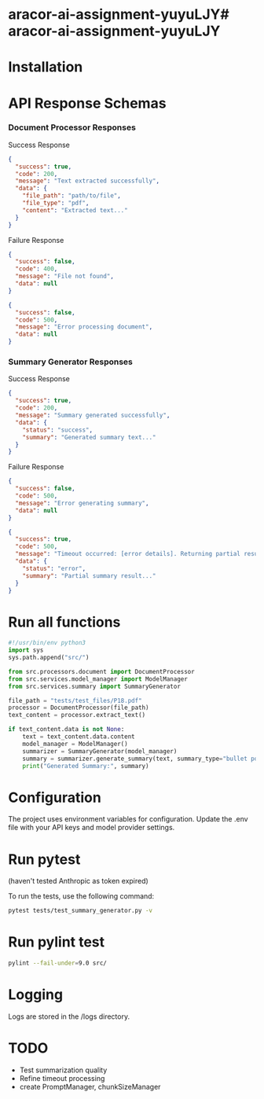 # aracor-ai-assignment-yuyuLJY# aracor-ai-assignment-yuyuLJY

# Installation

# API Response Schemas

### Document Processor Responses

Success Response


```json
{
  "success": true,
  "code": 200,
  "message": "Text extracted successfully",
  "data": {
    "file_path": "path/to/file",
    "file_type": "pdf",
    "content": "Extracted text..."
  }
}
```

Failure Response

```json
{
  "success": false,
  "code": 400,
  "message": "File not found",
  "data": null
}
```

```json
{
  "success": false,
  "code": 500,
  "message": "Error processing document",
  "data": null
}
```

### Summary Generator Responses

Success Response
```json
{
  "success": true,
  "code": 200,
  "message": "Summary generated successfully",
  "data": {
    "status": "success",
    "summary": "Generated summary text..."
  }
}
```

Failure Response
```json
{
  "success": false,
  "code": 500,
  "message": "Error generating summary",
  "data": null
}
```

```json
{
  "success": true,
  "code": 500,
  "message": "Timeout occurred: [error details]. Returning partial results.",
  "data": {
    "status": "error",
    "summary": "Partial summary result..."
  }
}
```

# Run all functions
```python
#!/usr/bin/env python3
import sys
sys.path.append("src/")

from src.processors.document import DocumentProcessor
from src.services.model_manager import ModelManager
from src.services.summary import SummaryGenerator

file_path = "tests/test_files/P18.pdf"
processor = DocumentProcessor(file_path)
text_content = processor.extract_text()

if text_content.data is not None:
    text = text_content.data.content
    model_manager = ModelManager()
    summarizer = SummaryGenerator(model_manager)
    summary = summarizer.generate_summary(text, summary_type="bullet points")
    print("Generated Summary:", summary)
```

# Configuration
The project uses environment variables for configuration. Update the .env file with your API keys and model provider settings.

# Run pytest
(haven't tested Anthropic as token expired)

To run the tests, use the following command:
```sh
pytest tests/test_summary_generator.py -v
```

# Run pylint test
```sh
pylint --fail-under=9.0 src/
```

# Logging
Logs are stored in the /logs directory. 

# TODO
- Test summarization quality
- Refine timeout processing
- create PromptManager, chunkSizeManager